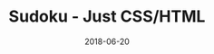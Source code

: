 ---
title: 'Sudoku - Just CSS/HTML'
description: 'Complete a sudoku puzzle without Javascript or server-side interaction.'
gametype: 'simple'
gameid: 19
date: 2018-06-20
tags: []
draft: false
type: 'games'
num19: [{'idx':1,'arr1':[1,2,3,4,5,6,7,8,9],'arr2':[1,2,3,4,5,6,7,8,9]},{'idx':2,'arr1':[1,2,3,4,5,6,7,8,9],'arr2':[1,2,3,4,5,6,7,8,9]},{'idx':3,'arr1':[1,2,3,4,5,6,7,8,9],'arr2':[1,2,3,4,5,6,7,8,9]},{'idx':4,'arr1':[1,2,3,4,5,6,7,8,9],'arr2':[1,2,3,4,5,6,7,8,9]},{'idx':5,'arr1':[1,2,3,4,5,6,7,8,9],'arr2':[1,2,3,4,5,6,7,8,9]},{'idx':6,'arr1':[1,2,3,4,5,6,7,8,9],'arr2':[1,2,3,4,5,6,7,8,9]},{'idx':7,'arr1':[1,2,3,4,5,6,7,8,9],'arr2':[1,2,3,4,5,6,7,8,9]},{'idx':8,'arr1':[1,2,3,4,5,6,7,8,9],'arr2':[1,2,3,4,5,6,7,8,9]},{'idx':9,'arr1':[1,2,3,4,5,6,7,8,9],'arr2':[1,2,3,4,5,6,7,8,9]}]
puzzle: [[0, 0, 0, 0, 0, 0, 0, 4, 0], [9, 6, 0, 7, 8, 0, 5, 2, 0], [0, 8, 2, 5, 0, 0, 6, 0, 0], [0, 0, 0, 0, 7, 0, 8, 6, 0], [0, 3, 0, 4, 0, 6, 0, 9, 0], [0, 2, 1, 0, 3, 0, 0, 0, 0], [0, 0, 5, 0, 0, 7, 2, 8, 0], [0, 7, 9, 0, 4, 8, 0, 1, 5], [0, 1, 0, 0, 0, 0, 0, 0, 0]]
layout: 'sudokucssstatic'
---